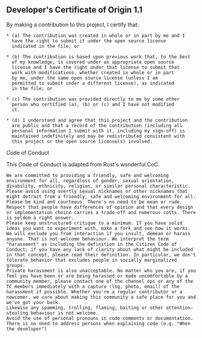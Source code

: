 <a id="developers-certificate-of-origin"></a>
## Developer's Certificate of Origin 1.1

By making a contribution to this project, I certify that:

    * (a) The contribution was created in whole or in part by me and I
      have the right to submit it under the open source license
      indicated in the file; or
    
    * (b) The contribution is based upon previous work that, to the best
      of my knowledge, is covered under an appropriate open source
      license and I have the right under that license to submit that
      work with modifications, whether created in whole or in part
      by me, under the same open source license (unless I am
      permitted to submit under a different license), as indicated
      in the file; or
    
    * (c) The contribution was provided directly to me by some other
      person who certified (a), (b) or (c) and I have not modified
      it.
    
    * (d) I understand and agree that this project and the contribution
      are public and that a record of the contribution (including all
      personal information I submit with it, including my sign-off) is
      maintained indefinitely and may be redistributed consistent with
      this project or the open source license(s) involved.


Code of Conduct

This Code of Conduct is adapted from Rust's wonderful CoC.

    We are committed to providing a friendly, safe and welcoming environment for all, regardless of gender, sexual orientation, disability, ethnicity, religion, or similar personal characteristic.
    Please avoid using overtly sexual nicknames or other nicknames that might detract from a friendly, safe and welcoming environment for all.
    Please be kind and courteous. There's no need to be mean or rude.
    Respect that people have differences of opinion and that every design or implementation choice carries a trade-off and numerous costs. There is seldom a right answer.
    Please keep unstructured critique to a minimum. If you have solid ideas you want to experiment with, make a fork and see how it works.
    We will exclude you from interaction if you insult, demean or harass anyone. That is not welcome behaviour. We interpret the term "harassment" as including the definition in the Citizen Code of Conduct; if you have any lack of clarity about what might be included in that concept, please read their definition. In particular, we don't tolerate behavior that excludes people in socially marginalized groups.
    Private harassment is also unacceptable. No matter who you are, if you feel you have been or are being harassed or made uncomfortable by a community member, please contact one of the channel ops or any of the TC members immediately with a capture (log, photo, email) of the harassment if possible. Whether you're a regular contributor or a newcomer, we care about making this community a safe place for you and we've got your back.
    Likewise any spamming, trolling, flaming, baiting or other attention-stealing behaviour is not welcome.
    Avoid the use of personal pronouns in code comments or documentation. There is no need to address persons when explaining code (e.g. "When the developer")
